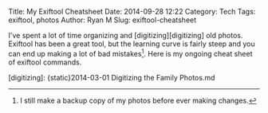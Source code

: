 Title: My Exiftool Cheatsheet
Date: 2014-09-28 12:22
Category: Tech
Tags: exiftool, photos
Author: Ryan M
Slug: exiftool-cheatsheet

I've spent a lot of time organizing and [digitizing][digitizing] old photos. Exiftool has been a great tool, but the learning curve is fairly steep and you can end up making a lot of bad mistakes[^1]. Here is my ongoing cheat sheet of exiftool commands.
<!-- PELICAN_END_SUMMARY -->  

<script src="https://gist.github.com/rjames86/33b9af12548adf091a26.js"></script>

[^1]: I still make a backup copy of my photos before ever making changes.

[digitizing]: {static}2014-03-01 Digitizing the Family Photos.md
